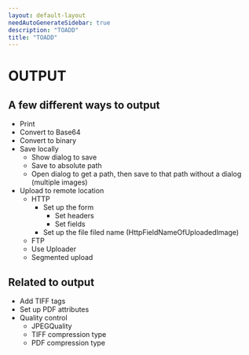 ```yaml
---
layout: default-layout
needAutoGenerateSidebar: true
description: "TOADD"
title: "TOADD"
---
```


# OUTPUT

## A few different ways to output

- Print
- Convert to Base64
- Convert to binary
- Save locally
    - Show dialog to save
    - Save to absolute path
    - Open dialog to get a path, then save to that path without a dialog (multiple images) 
- Upload to remote location
    - HTTP
        - Set up the form
            - Set headers
            - Set fields
        - Set up the file filed name (HttpFieldNameOfUploadedImage)
    - FTP
    - Use Uploader
    - Segmented upload

## Related to output

- Add TIFF tags
- Set up PDF attributes
- Quality control
    - JPEGQuality
    - TIFF compression type
    - PDF compression type